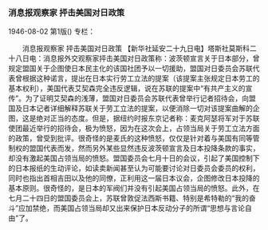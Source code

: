 ### 消息报观察家  抨击美国对日政策

1946-08-02
第1版()
专栏：

　　消息报观察家
    抨击美国对日政策
    【新华社延安二十九日电】塔斯社莫斯科二十八日电：消息报外交观察家抨击美国对日政策称：波茨顿宣言关于日本部分，曾规定盟国关于企图使日本民主化的该国社团予以一切援助，盟国对日委员会苏联代表曾根据这种诺言，提出在日本实行劳工立法的提案（该提案主张规定日本劳工的基本权利），美国代表艾契森完全违反逻辑，说在苏联的提案中“有共产主义的宣传”。为了证明艾契森的浅薄，盟国对日委员会苏联代表曾举行记者招待会，向盟国及日本记者详细解释苏联关于劳工立法的提案，以便消除一切对该提案曲解的企图，这是绝对正当的态度。但是，据纽约时报东京记者称：麦克阿瑟将军对于苏联使团最近举行的招待会，极为愤怒，因为在这次会上，占领当局关于劳工立法方面的政策，曾受到批评。很奇怪的是麦氏的这种愤怒，仅仅是针对着与美国有同等管制权的盟国代表而发，然而另外某些显然违反波茨顿宣言及日本投降条款的事实，却没有激起美国占领当局的愤怒。盟国委员会七月十日的会议，引起了美国控制下的日本报纸的生动评论，如读卖新闻甚至认为可能要讨论对日委员会委员的权利，同时也指出首相吉田以及他的同僚，正利用这一届日本议会，企图修改日本投降的基本原则。很奇怪的，是日本的军阀们并没有引起美国占领当局的愤怒。此外，在七月二十四日的盟国委员会上，苏联曾敦促法西斯书籍、特别是希特勒的“我的奋斗”应加禁绝，而美国占领当局却又出来保护日本反动分子的所谓“思想与言论自由”了。
